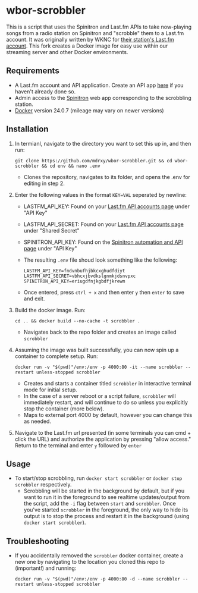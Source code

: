 # wbor-scrobbler

This is a script that uses the Spinitron and Last.fm APIs to take now-playing songs from a radio station on Spinitron and "scrobble" them to a Last.fm account. It was originally written by WKNC for [their station's Last.fm account](https://www.last.fm/user/wknc881). This fork creates a Docker image for easy use within our streaming server and other Docker environments.

## Requirements

* A Last.fm account and API application. Create an API app [here](https://www.last.fm/api/account/create) if you haven't already done so.
* Admin access to the [Spinitron](https://spinitron.com/) web app corresponding to the scrobbling station.
* [Docker](https://www.docker.com/) version 24.0.7 (mileage may vary on newer versions)

## Installation

1. In termianl, navigate to the directory you want to set this up in, and then run:

    ```text
    git clone https://github.com/mdrxy/wbor-scrobbler.git && cd wbor-scrobbler && cd env && nano .env
    ```

    * Clones the repository, navigates to its folder, and opens the .env for editing in step 2.

2. Enter the following values in the format `KEY=VAL` seperated by newline:
    * LASTFM_API_KEY: Found on your [Last.fm API accounts page](https://www.last.fm/api/accounts) under "API Key"
    * LASTFM_API_SECRET: Found on your [Last.fm API accounts page](https://www.last.fm/api/accounts) under "Shared Secret"
    * SPINITRON_API_KEY: Found on the [Spinitron automation and API page](https://spinitron.com/station/automation/panel) under "API Key"
    * The resulting `.env` file shoud look something like the following:

        ```text
        LASTFM_API_KEY=fndvnbufhjbkcxghudfdiyt
        LASTFM_API_SECRET=vbhcxjbvdkslgnmkjdsnvpxc
        SPINITRON_API_KEY=eriugdfnjkgbdfjkrewm
        ```

    * Once entered, press `ctrl + x` and then enter `y` then `enter` to save and exit.

3. Build the docker image. Run:

    ```text
    cd .. && docker build --no-cache -t scrobbler .
    ```

    * Navigates back to the repo folder and creates an image called `scrobbler`

4. Assuming the image was built successfully, you can now spin up a container to complete setup. Run:

    ```text
    docker run -v "$(pwd)"/env:/env -p 4000:80 -it --name scrobbler --restart unless-stopped scrobbler
    ```

    * Creates and starts a container titled `scrobbler` in interactive terminal mode for initial setup.
    * In the case of a server reboot or a script failure, `scrobbler` will immediately restart, and will continue to do so unless you explicitly stop the container (more below).
    * Maps to external port 4000 by default, however you can change this as needed.

5. Navigate to the Last.fm url presented (in some terminals you can cmd + click the URL) and authorize the application by pressing "allow access." Return to the terminal and enter `y` followed by `enter`

## Usage

* To start/stop scrobbling, run `docker start scrobbler` or `docker stop scrobbler` respectively.
  * Scrobbling will be started in the background by default, but if you want to run it in the foreground to see realtime updates/output from the script, add the `-i` flag between `start` and `scrobbler`. Once you've started `scrobbler` in the foreground, the only way to hide its output is to stop the process and restart it in the background (using `docker start scrobbler`).

## Troubleshooting

* If you accidentally removed the `scrobbler` docker container, create a new one by navigating to the location you cloned this repo to (important!) and running:

    ```text
    docker run -v "$(pwd)"/env:/env -p 4000:80 -d --name scrobbler --restart unless-stopped scrobbler
    ```
